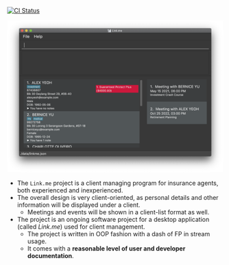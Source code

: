 [![CI Status](https://github.com/AY2021S2-CS2103T-W12-3/tp/workflows/Java%20CI/badge.svg)](https://github.com/AY2021S2-CS2103T-W12-3/tp/actions)

![Ui](docs/images/Ui.png)

* The `Link.me` project is a client managing program for insurance agents, both experienced
and inexperienced.
* The overall design is very client-oriented, as personal details and other information will
be displayed under a client.
  * Meetings and events will be shown in a client-list format as well.
* The project is an ongoing software project for a desktop application (called _Link.me_) used for client management.
  * The project is written in OOP fashion with a dash of FP in stream usage.
  * It comes with a **reasonable level of user and developer documentation**.
